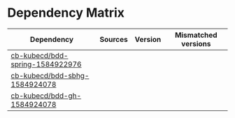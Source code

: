 # Dependency Matrix

Dependency | Sources | Version | Mismatched versions
---------- | ------- | ------- | -------------------
[cb-kubecd/bdd-spring-1584922976](https://github.com/cb-kubecd/bdd-spring-1584922976.git) |  | []() | 
[cb-kubecd/bdd-sbhg-1584924078](https://github.com/cb-kubecd/bdd-sbhg-1584924078.git) |  | []() | 
[cb-kubecd/bdd-gh-1584924078](https://github.com/cb-kubecd/bdd-gh-1584924078.git) |  | []() | 
